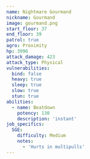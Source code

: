 ```yaml
---
name: Nightmare Gourmand
nickname: Gourmand
image: gourmand.png
start_floor: 37
end_floor: 39
patrol: true
agro: Proximity
hp: 3996
attack_damage: 423
attack_type: Physical
vulnerabilities:
  bind: false
  heavy: true
  sleep: true
  slow: true
  stun: true
abilities:
  - name: Beatdown
    potency: 130
    description: 'instant'
job_specifics:
  SGE:
    difficulty: Medium
    notes:
      - 'Hurts in multipulls'
---
```

